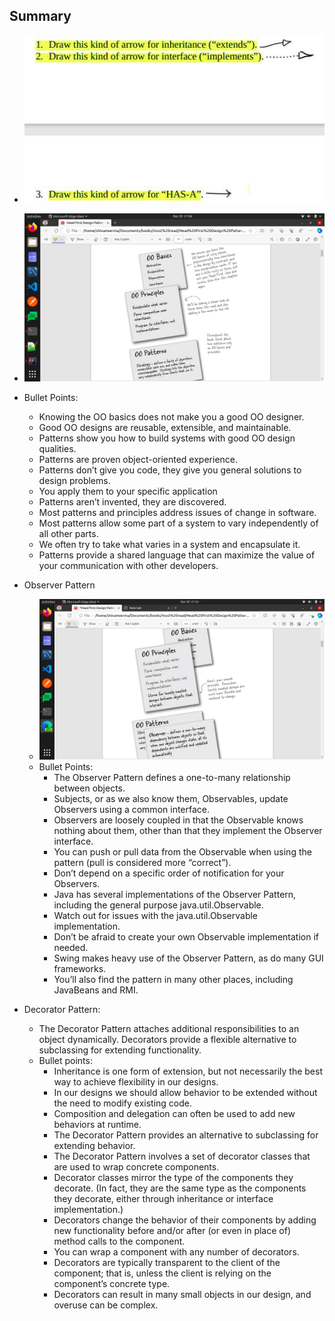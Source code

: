 ## Summary
- ![img_34.png](img_34.png)
- ![img_33.png](img_33.png)
- Bullet Points:
  - Knowing the OO basics does not make you a good OO designer.
  - Good OO designs are reusable, extensible, and maintainable.
  - Patterns show you how to build systems with good OO design qualities.
  - Patterns are proven object-oriented experience.
  - Patterns don’t give you code, they give you general solutions to design problems.
  - You apply them to your specific application
  - Patterns aren’t invented, they are discovered.
  - Most patterns and principles address issues of change in software.
  - Most patterns allow some part of a system to vary independently of all other parts.
  - We often try to take what varies in a system and encapsulate it.
  - Patterns provide a shared language that can maximize the value of your communication with other developers.
- Observer Pattern
  - ![img_35.png](img_35.png)
  - Bullet Points: 
    - The Observer Pattern defines a one-to-many relationship between objects.
    - Subjects, or as we also know them, Observables, update Observers using a common
      interface.
    - Observers are loosely coupled in that the Observable knows nothing about them,
      other than that they implement the Observer interface.
    - You can push or pull data from the Observable when using the pattern (pull is
      considered more “correct”).
    - Don’t depend on a specific order of notification for your Observers.
    - Java has several implementations of the Observer Pattern, including the general
      purpose java.util.Observable.
    - Watch out for issues with the java.util.Observable implementation.
    - Don’t be afraid to create your own Observable implementation if needed.
    - Swing makes heavy use of the Observer Pattern, as do many GUI frameworks.
    - You’ll also find the pattern in many other places, including JavaBeans and RMI.

- Decorator Pattern:
  - The Decorator Pattern attaches additional responsibilities to an object dynamically. Decorators provide a flexible alternative to subclassing for extending functionality.
  - Bullet points: 
    - Inheritance is one form of extension, but not necessarily the best way to achieve
      flexibility in our designs.
    - In our designs we should allow behavior to be extended without the need to modify
      existing code.
    - Composition and delegation can often be used to add new behaviors at runtime.
    - The Decorator Pattern provides an alternative to subclassing for extending behavior.
    - The Decorator Pattern involves a set of decorator classes that are used to wrap
      concrete components.
    - Decorator classes mirror the type of the components they decorate. (In fact, they are
      the same type as the components they decorate, either through inheritance or
      interface implementation.)
    - Decorators change the behavior of their components by adding new functionality
      before and/or after (or even in place of) method calls to the component.
    - You can wrap a component with any number of decorators.
    - Decorators are typically transparent to the client of the component; that is, unless the
      client is relying on the component’s concrete type.
    - Decorators can result in many small objects in our design, and overuse can be
      complex.



